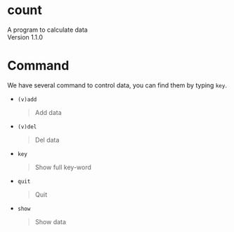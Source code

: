 # count
  A program to calculate data<br>
  Version 1.1.0

# Command
  We have several command to control data, you can find them by typing `key`.
  * `(v)add`
    > Add data
  * `(v)del`
    > Del data
  * `key`
    > Show full key-word
  * `quit`
    > Quit
  * `show`
    > Show data

